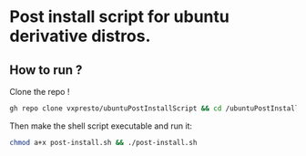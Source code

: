 # Post install script for ubuntu derivative distros.

## How to run ?

Clone the repo !

```bash
gh repo clone vxpresto/ubuntuPostInstallScript && cd /ubuntuPostInstallSript
```

Then make the shell script executable and run it:

```bash
chmod a+x post-install.sh && ./post-install.sh
```
